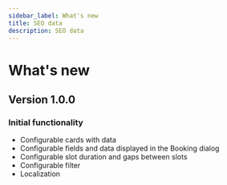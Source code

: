 ```yaml
---
sidebar_label: What's new
title: SEO data
description: SEO data
---
```


# What's new

## Version 1.0.0

### Initial functionality

-   Configurable cards with data
-   Configurable fields and data displayed in the Booking dialog
-   Configurable slot duration and gaps between slots
-   Configurable filter
-   Localization 
